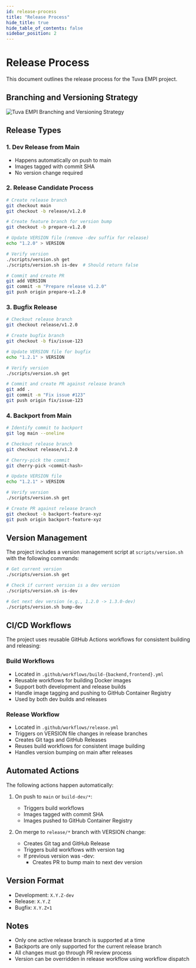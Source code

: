 ```yaml
---
id: release-process
title: "Release Process"
hide_title: true
hide_table_of_contents: false
sidebar_position: 2
---
```


# Release Process

This document outlines the release process for the Tuva EMPI project.

## Branching and Versioning Strategy

![Tuva EMPI Branching and Versioning Strategy](/img/branching-strategy.png)

## Release Types

### 1. Dev Release from Main
- Happens automatically on push to main
- Images tagged with commit SHA
- No version change required

### 2. Release Candidate Process
```bash
# Create release branch
git checkout main
git checkout -b release/v1.2.0

# Create feature branch for version bump
git checkout -b prepare-v1.2.0

# Update VERSION file (remove -dev suffix for release)
echo "1.2.0" > VERSION

# Verify version
./scripts/version.sh get
./scripts/version.sh is-dev  # Should return false

# Commit and create PR
git add VERSION
git commit -m "Prepare release v1.2.0"
git push origin prepare-v1.2.0
```

### 3. Bugfix Release
```bash
# Checkout release branch
git checkout release/v1.2.0

# Create bugfix branch
git checkout -b fix/issue-123

# Update VERSION file for bugfix
echo "1.2.1" > VERSION

# Verify version
./scripts/version.sh get

# Commit and create PR against release branch
git add .
git commit -m "Fix issue #123"
git push origin fix/issue-123
```

### 4. Backport from Main
```bash
# Identify commit to backport
git log main --oneline

# Checkout release branch
git checkout release/v1.2.0

# Cherry-pick the commit
git cherry-pick <commit-hash>

# Update VERSION file
echo "1.2.1" > VERSION

# Verify version
./scripts/version.sh get

# Create PR against release branch
git checkout -b backport-feature-xyz
git push origin backport-feature-xyz
```

## Version Management

The project includes a version management script at `scripts/version.sh` with the following commands:

```bash
# Get current version
./scripts/version.sh get

# Check if current version is a dev version
./scripts/version.sh is-dev

# Get next dev version (e.g., 1.2.0 -> 1.3.0-dev)
./scripts/version.sh bump-dev
```

## CI/CD Workflows

The project uses reusable GitHub Actions workflows for consistent building and releasing:

### Build Workflows
- Located in `.github/workflows/build-{backend,frontend}.yml`
- Reusable workflows for building Docker images
- Support both development and release builds
- Handle image tagging and pushing to GitHub Container Registry
- Used by both dev builds and releases

### Release Workflow
- Located in `.github/workflows/release.yml`
- Triggers on VERSION file changes in release branches
- Creates Git tags and GitHub Releases
- Reuses build workflows for consistent image building
- Handles version bumping on main after releases

## Automated Actions

The following actions happen automatically:

1. On push to `main` or `build-dev/*`:
   - Triggers build workflows
   - Images tagged with commit SHA
   - Images pushed to GitHub Container Registry

2. On merge to `release/*` branch with VERSION change:
   - Creates Git tag and GitHub Release
   - Triggers build workflows with version tag
   - If previous version was -dev:
     - Creates PR to bump main to next dev version

## Version Format

- Development: `X.Y.Z-dev`
- Release: `X.Y.Z`
- Bugfix: `X.Y.Z+1`

## Notes

- Only one active release branch is supported at a time
- Backports are only supported for the current release branch
- All changes must go through PR review process
- Version can be overridden in release workflow using workflow dispatch
